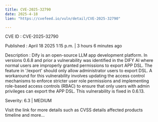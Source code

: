 ```yaml
---
title: CVE-2025-32790
date: 2025-4-18
lien: "https://cvefeed.io/vuln/detail/CVE-2025-32790"

---
```


CVE ID : CVE-2025-32790

Published :  April 18
2025
1:15 p.m. | 3 hours
6 minutes ago

Description : Dify is an open-source LLM app development platform. In versions 0.6.8 and prior
a vulnerability was identified in the DIFY AI where normal users are improperly granted permissions to export APP DSL. The feature in '/export' should only allow administrator users to export DSL. A workaround for this vulnerability involves updating the access control mechanisms to enforce stricter user role permissions and implementing role-based access controls (RBAC) to ensure that only users with admin privileges can export the APP DSL. This vulnerability is fixed in 0.6.13.

Severity: 6.3 | MEDIUM

Visit the link for more details
such as CVSS details
affected products
timeline
and more...
